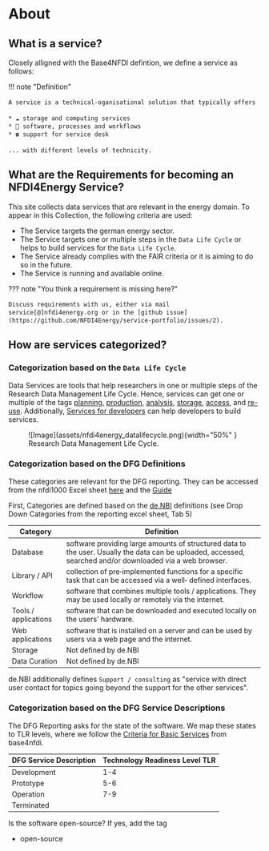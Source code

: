 # About

## What is a service?
Closely alligned with the Base4NFDI defintion, we define a service as follows:

!!! note "Definition"

    A service is a technical-oganisational solution that typically offers

    * ☁️ storage and computing services
    * 🔁 software, processes and workflows
    * ☎️ support for service desk

    ... with different levels of technicity.
    

## What are the Requirements for becoming an NFDI4Energy Service?
This site collects data services that are relevant in the energy domain. To appear in this Collection, the following criteria are used:

* The Service targets the german energy sector.
* The Service targets one or multiple steps in the `Data Life Cycle` or helps to build services for the `Data Life Cycle`.
* The Service already complies with the FAIR criteria or it is aiming to do so in the future.
* The Service is running and available online.

??? note "You think a requirement is missing here?"

    Discuss requirements with us, either via mail service[@]nfdi4energy.org or in the [github issue](https://github.com/NFDI4Energy/service-portfolio/issues/2).

## How are services categorized?

### Categorization based on the `Data Life Cycle`

Data Services are tools that help researchers in one or multiple steps of the Research Data Management Life Cycle. Hence, services can get one or multiple of the tags [planning](categories.md/#dlcplanning), [production](categories.md/#dlcproduction), [analysis](categories.md/#dlcanalysis), [storage](categories.md/#dlcstorage), [access](categories.md/#dlcaccess), and [re-use](categories.md/#dlcre-use). Additionally, [Services for developers](categories.md/#dev) can help developers to build services.

<figure markdown="span">
  ![Image](assets/nfdi4energy_datalifecycle.png){width="50%" }
  <figcaption>Research Data Management Life Cycle.</figcaption>
</figure>


### Categorization based on the DFG Definitions
These categories are relevant for the DFG reporting. They can be accessed from the nfdi1000 Excel sheet [here](https://www.dfg.de/de/foerderung/foerderinitiativen/nfdi/formulare-merkblaetter) and the [Guide](https://www.dfg.de/en/research-funding/funding-initiative/nfdi/guide-to-filling-out-the-supplementary-data-sheet-for-consortia-of-the-national-research-data-infrastructure-nfdi-)

First, Categories are defined based on the [de.NBI](https://zenodo.org/records/6597826) definitions (see Drop Down Categories from the reporting excel sheet, Tab 5)

| Category             | Definition                                                                                                                                                 |
|----------------------|------------------------------------------------------------------------------------------------------------------------------------------------------------|
| Database             | software providing large amounts of structured data to the user. Usually the data can be uploaded, accessed, searched and/or downloaded via a web browser. |
| Library / API        | collection of pre‐implemented functions for a specific task that can be accessed via a well‐ defined interfaces.                                           |
| Workflow             | software that combines multiple tools / applications. They may be used locally or remotely via the internet.                                               |
| Tools / applications | software that can be downloaded and executed locally on the users' hardware.                                                                               |
| Web applications     | software that is installed on a server and can be used by users via a web page and the internet.                                                           |
| Storage              | Not defined by de.NBI                                                                                                                                      |
| Data Curation        | Not defined by de.NBI                                                                                                                                      |

de.NBI additionally defines `Support / consulting` as "service with direct user contact for topics going beyond the support for the other services".

### Categorization based on the DFG Service Descriptions
The DFG Reporting asks for the state of the software. We map these states to TLR levels, where we follow the [Criteria for Basic Services](https://base4nfdi.de/process/criteria-for-basic-services) from base4nfdi.

| DFG Service Description | Technology Readiness Level TLR |
|-------------------------|--------------------------------|
| Development             | 1-4                            |
| Prototype               | 5-6                            |
| Operation               | 7-9                            |
| Terminated              |                                |

Is the software open-source? If yes, add the tag

* open-source